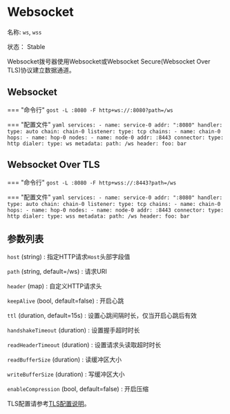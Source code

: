 # Websocket

名称: `ws`, `wss`

状态： Stable

Websocket拨号器使用Websocket或Websocket Secure(Websocket Over TLS)协议建立数据通道。

## Websocket

=== "命令行"
    ```
	gost -L :8080 -F http+ws://:8080?path=/ws
	```

=== "配置文件"
    ```yaml
    services:
   	- name: service-0
      addr: ":8080"
      handler:
        type: auto
        chain: chain-0
      listener:
        type: tcp
    chains:
    - name: chain-0
      hops:
      - name: hop-0
        nodes:
        - name: node-0
          addr: :8443
          connector:
            type: http
          dialer:
            type: ws
		    metadata:
		      path: /ws
		      header:
		        foo: bar
    ```

## Websocket Over TLS

=== "命令行"
    ```
	gost -L :8080 -F http+wss://:8443?path=/ws
	```

=== "配置文件"
    ```yaml
    services:
   	- name: service-0
      addr: ":8080"
      handler:
        type: auto
        chain: chain-0
      listener:
        type: tcp
    chains:
    - name: chain-0
      hops:
      - name: hop-0
        nodes:
        - name: node-0
          addr: :8443
          connector:
            type: http
          dialer:
            type: wss
		    metadata:
		      path: /ws
		      header:
		        foo: bar
    ```

## 参数列表

`host` (string)
:    指定HTTP请求`Host`头部字段值

`path` (string, default=/ws)
:    请求URI

`header` (map)
:    自定义HTTP请求头

`keepAlive` (bool, default=false)
:    开启心跳

`ttl` (duration, default=15s)
:    设置心跳间隔时长，仅当开启心跳后有效

`handshakeTimeout` (duration)
:    设置握手超时时长

`readHeaderTimeout` (duration)
:    设置请求头读取超时时长

`readBufferSize` (duration)
:    读缓冲区大小

`writeBufferSize` (duration)
:    写缓冲区大小

`enableCompression` (bool, default=false)
:    开启压缩


TLS配置请参考[TLS配置说明](/tutorials/tls/)。